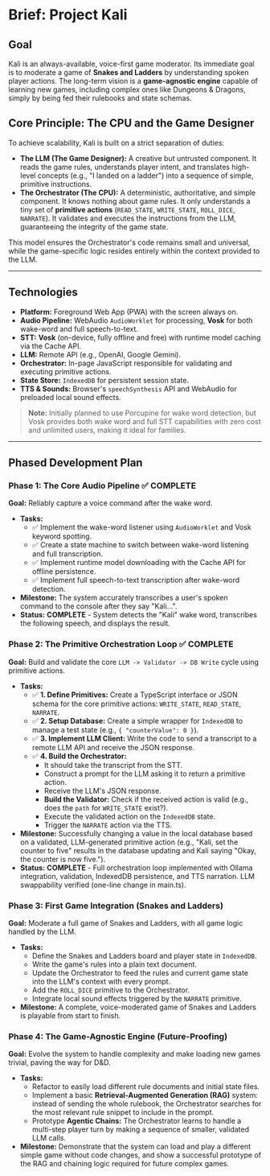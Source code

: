 # Brief: Project Kali

## Goal

Kali is an always-available, voice-first game moderator. Its immediate goal is to moderate a game of **Snakes and Ladders** by understanding spoken player actions. The long-term vision is a **game-agnostic engine** capable of learning new games, including complex ones like Dungeons & Dragons, simply by being fed their rulebooks and state schemas.

## Core Principle: The CPU and the Game Designer

To achieve scalability, Kali is built on a strict separation of duties:

* **The LLM (The Game Designer):** A creative but untrusted component. It reads the game rules, understands player intent, and translates high-level concepts (e.g., "I landed on a ladder") into a sequence of simple, primitive instructions.
* **The Orchestrator (The CPU):** A deterministic, authoritative, and simple component. It knows nothing about game rules. It only understands a tiny set of **primitive actions** (`READ_STATE`, `WRITE_STATE`, `ROLL_DICE`, `NARRATE`). It validates and executes the instructions from the LLM, guaranteeing the integrity of the game state.

This model ensures the Orchestrator's code remains small and universal, while the game-specific logic resides entirely within the context provided to the LLM.

---

## Technologies

* **Platform:** Foreground Web App (PWA) with the screen always on.
* **Audio Pipeline:** WebAudio `AudioWorklet` for processing, **Vosk** for both wake-word and full speech-to-text.
* **STT:** **Vosk** (on-device, fully offline and free) with runtime model caching via the Cache API.
* **LLM:** Remote API (e.g., OpenAI, Google Gemini).
* **Orchestrator:** In-page JavaScript responsible for validating and executing primitive actions.
* **State Store:** `IndexedDB` for persistent session state.
* **TTS & Sounds:** Browser's `speechSynthesis` API and WebAudio for preloaded local sound effects.

> **Note:** Initially planned to use Porcupine for wake word detection, but Vosk provides both wake word and full STT capabilities with zero cost and unlimited users, making it ideal for families.

---

## Phased Development Plan

### Phase 1: The Core Audio Pipeline ✅ **COMPLETE**

**Goal:** Reliably capture a voice command after the wake word.

* **Tasks:**
    * ✅ Implement the wake-word listener using `AudioWorklet` and Vosk keyword spotting.
    * ✅ Create a state machine to switch between wake-word listening and full transcription.
    * ✅ Implement runtime model downloading with the Cache API for offline persistence.
    * ✅ Implement full speech-to-text transcription after wake-word detection.
* **Milestone:** The system accurately transcribes a user's spoken command to the console after they say "Kali...".
* **Status:** **COMPLETE** - System detects the "Kali" wake word, transcribes the following speech, and displays the result.

### Phase 2: The Primitive Orchestration Loop ✅ **COMPLETE**

**Goal:** Build and validate the core `LLM -> Validator -> DB Write` cycle using primitive actions.

* **Tasks:**
    * ✅ **1. Define Primitives:** Create a TypeScript interface or JSON schema for the core primitive actions: `WRITE_STATE`, `READ_STATE`, `NARRATE`.
    * ✅ **2. Setup Database:** Create a simple wrapper for `IndexedDB` to manage a test state (e.g., `{ "counterValue": 0 }`).
    * ✅ **3. Implement LLM Client:** Write the code to send a transcript to a remote LLM API and receive the JSON response.
    * ✅ **4. Build the Orchestrator:**
        * It should take the transcript from the STT.
        * Construct a prompt for the LLM asking it to return a primitive action.
        * Receive the LLM's JSON response.
        * **Build the Validator:** Check if the received action is valid (e.g., does the `path` for `WRITE_STATE` exist?).
        * Execute the validated action on the `IndexedDB` state.
        * Trigger the `NARRATE` action via the TTS.
* **Milestone:** Successfully changing a value in the local database based on a validated, LLM-generated primitive action (e.g., "Kali, set the counter to five" results in the database updating and Kali saying "Okay, the counter is now five.").
* **Status:** **COMPLETE** - Full orchestration loop implemented with Ollama integration, validation, IndexedDB persistence, and TTS narration. LLM swappability verified (one-line change in main.ts).

### Phase 3: First Game Integration (Snakes and Ladders)

**Goal:** Moderate a full game of Snakes and Ladders, with all game logic handled by the LLM.

* **Tasks:**
    * Define the Snakes and Ladders board and player state in `IndexedDB`.
    * Write the game's rules into a plain text document.
    * Update the Orchestrator to feed the rules and current game state into the LLM's context with every prompt.
    * Add the `ROLL_DICE` primitive to the Orchestrator.
    * Integrate local sound effects triggered by the `NARRATE` primitive.
* **Milestone:** A complete, voice-moderated game of Snakes and Ladders is playable from start to finish.

### Phase 4: The Game-Agnostic Engine (Future-Proofing)

**Goal:** Evolve the system to handle complexity and make loading new games trivial, paving the way for D&D.

* **Tasks:**
    * Refactor to easily load different rule documents and initial state files.
    * Implement a basic **Retrieval-Augmented Generation (RAG)** system: instead of sending the whole rulebook, the Orchestrator searches for the most relevant rule snippet to include in the prompt.
    * Prototype **Agentic Chains:** The Orchestrator learns to handle a multi-step player turn by making a sequence of smaller, validated LLM calls.
* **Milestone:** Demonstrate that the system can load and play a different simple game without code changes, and show a successful prototype of the RAG and chaining logic required for future complex games.
